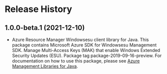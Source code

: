 # Release History

## 1.0.0-beta.1 (2021-12-10)

- Azure Resource Manager Windowsesu client library for Java. This package contains Microsoft Azure SDK for Windowsesu Management SDK. Manage Multi-Access Keys (MAK) that enable Windows Extended Security Updates (ESU). Package tag package-2019-09-16-preview. For documentation on how to use this package, please see [Azure Management Libraries for Java](https://aka.ms/azsdk/java/mgmt).
